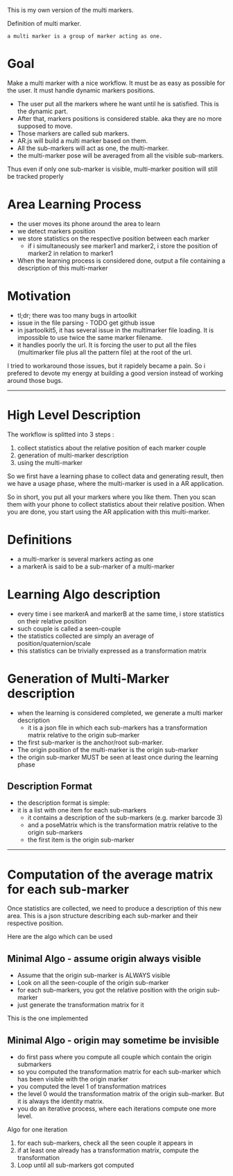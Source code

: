 This is my own version of the multi markers. 

Definition of multi marker.

	a multi marker is a group of marker acting as one.

# Goal
Make a multi marker with a nice workflow. It must be as easy as possible for the user.
It must handle dynamic markers positions. 

- The user put all the markers where he want until he is satisfied. This is the dynamic part.
- After that, markers positions is considered stable. aka they are no more supposed to move.
- Those markers are called sub markers.
- AR.js will build a multi marker based on them. 
- All the sub-markers will act as one, the multi-marker. 
- the multi-marker pose will be averaged from all the visible sub-markers.

Thus even if only one sub-marker is visible, multi-marker position will still be tracked properly

# Area Learning Process
- the user moves its phone around the area to learn
- we detect markers position
- we store statistics on the respective position between each marker
  - if i simultaneously see marker1 and marker2, i store the position of marker2 in relation to marker1 
- When the learning process is considered done, output a file containing a description of this multi-marker

# Motivation 
- tl;dr; there was too many bugs in artoolkit 
- issue in the file parsing - TODO get github issue
- in jsartoolkit5, it has several issue in the multimarker file loading. It is
  impossible to use twice the same marker filename.
- it handles poorly the url. It is forcing the user to put all the 
  files (multimarker file plus all the pattern file) at the root of the url.
  
I tried to workaround those issues, but it rapidely became a pain. 
So i prefered to devote my energy at building a good version instead of
working around those bugs.


---

# High Level Description

The workflow is splitted into 3 steps :

1. collect statistics about the relative position of each marker couple
1. generation of multi-marker description
1. using the multi-marker 

So we first have a learning phase to collect data and generating result, then
we have a usage phase, where the multi-marker is used in a AR application.

So in short, you put all your markers where you like them. Then you scan them
with your phone to collect statistics about their relative position.
When you are done, you start using the AR application with this multi-marker.

# Definitions
- a multi-marker is several markers acting as one
- a markerA is said to be a sub-marker of a multi-marker

# Learning Algo description
- every time i see markerA and markerB at the same time, i store statistics on their relative position
- such couple is called a seen-couple
- the statistics collected are simply an average of position/quaternion/scale
- this statistics can be trivially expressed as a transformation matrix

# Generation of Multi-Marker description
- when the learning is considered completed, we generate a multi marker description
  - it is a json file in which each sub-markers has a transformation matrix relative to the origin sub-marker
- the first sub-marker is the anchor/root sub-marker.
- The origin position of the multi-marker is the origin sub-marker
- the origin sub-marker MUST be seen at least once during the learning phase

## Description Format
- the description format is simple: 
- it is a list with one item for each sub-markers 
  - it contains a description of the sub-markers (e.g. marker barcode 3)
  - and a poseMatrix which is the transformation matrix relative to the origin sub-markers
  - the first item is the origin sub-marker


---

# Computation of the average matrix for each sub-marker

Once statistics are collected, we need to produce a description of this new 
area. This is a json structure describing each sub-marker and their respective
position.

Here are the algo which can be used

## Minimal Algo - assume origin always visible
- Assume that the origin sub-marker is ALWAYS visible
- Look on all the seen-couple of the origin sub-marker
- for each sub-markers, you got the relative position with the origin sub-marker
- just generate the transformation matrix for it

This is the one implemented

## Minimal Algo - origin may sometime be invisible
- do first pass where you compute all couple which contain the origin submarkers
- so you computed the transformation matrix for each sub-marker which has been 
  visible with the origin marker
- you computed the level 1 of transformation matrices
- the level 0 would the transformation matrix of the origin sub-marker. But it is 
  always the identity matrix.
- you do an iterative process, where each iterations compute one more level.

Algo for one iteration
1. for each sub-markers, check all the seen couple it appears in
2. if at least one already has a transformation matrix, compute the transformation
3. Loop until all sub-markers got computed
